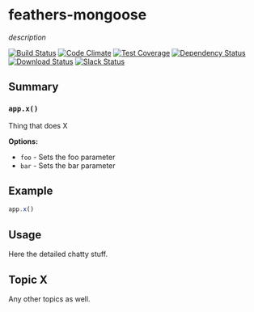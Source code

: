 # feathers-mongoose
*description*

[![Build Status](https://travis-ci.org/feathersjs/feathers-mongoose.png?branch=master)](https://travis-ci.org/feathersjs/feathers-mongoose)
[![Code Climate](https://codeclimate.com/github/feathersjs/feathers-mongoose/badges/gpa.svg)](https://codeclimate.com/github/feathersjs/feathers-mongoose)
[![Test Coverage](https://codeclimate.com/github/feathersjs/feathers-mongoose/badges/coverage.svg)](https://codeclimate.com/github/feathersjs/feathers-mongoose/coverage)
[![Dependency Status](https://img.shields.io/david/feathersjs/feathers-mongoose.svg?style=flat-square)](https://david-dm.org/feathersjs/feathers-mongoose)
[![Download Status](https://img.shields.io/npm/dm/feathers-mongoose.svg?style=flat-square)](https://www.npmjs.com/package/feathers-mongoose)
[![Slack Status](http://slack.feathersjs.com/badge.svg)](http://slack.feathersjs.com)


## Summary

### `app.x()`

Thing that does X

__Options:__

- `foo` - Sets the foo parameter
- `bar` - Sets the bar parameter

## Example

```js
app.x()
```

## Usage

Here the detailed chatty stuff.

## Topic X

Any other topics as well.